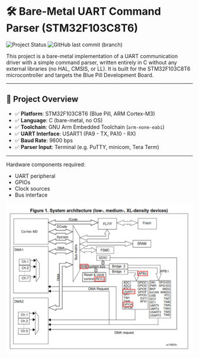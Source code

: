 # 🛠️ Bare-Metal UART Command Parser (STM32F103C8T6)
![Project Status](https://img.shields.io/badge/status-in--progress-yellow)
![GitHub last commit (branch)](https://img.shields.io/github/last-commit/lendzeg/project-baremetal-uart-driver-command-parser/main)



This project is a bare-metal implementation of a UART communication driver with a simple command parser, written entirely in C without any external libraries (no HAL, CMSIS, or LL). It is built for the STM32F103C8T6 microcontroller and targets the Blue Pill Development Board.  

---

## 📌 Project Overview

- ✅ **Platform**: STM32F103C8T6 (Blue Pill, ARM Cortex-M3)
- ✅ **Language**: C (bare-metal, no OS)
- ✅ **Toolchain**: GNU Arm Embedded Toolchain (`arm-none-eabi`)
- ✅ **UART Interface**: USART1 (PA9 - TX, PA10 - RX)
- ✅ **Baud Rate**: 9600 bps
- ✅ **Parser Input**: Terminal (e.g. PuTTY, minicom, Tera Term)


---

Hardware components required:

- UART peripheral
- GPIOs
- Clock sources
- Bus interface

![alt text](sys-arch.png)


